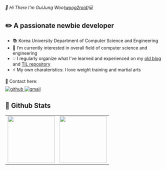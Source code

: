 _👋 Hi There I'm GuiJung Woo([woog2roid](https://github.com/woog2roid))💻_

## ✏️ A passionate newbie developer
- 📚 Korea University Department of Computer Science and Engineering
- 🌱 I’m currently interested in overall field of computer science and engineering
- 💡 I regularly organize what I've learned and experienced on my [old blog](https://woog2roid.github.io/old-blog) and [TIL repository](https://github.com/woog2roid/TIL)
- ⚡ My own charateristics: I love weight training and martial arts 

💬 Contact here:  
<a href="https://github.com/woog2roid" target="_blank">
<img src="https://img.shields.io/badge/github-%2324292e.svg?&style=for-the-badge&logo=github&logoColor=white" alt=github style="margin: 8px 0px 3px 0px;" />
</a>
<a href="mailto:wooguijung@korea.ac.kr" target="_blank">
 <img src = "https://img.shields.io/badge/Gmail-D14836?style=for-the-badge&logo=gmail&logoColor=white"  alt=gmail style="margin: 8px 0px 3px 0px;" />
</a>

## 💫 Github Stats
<table><tr>
<td valign="top" width="50%">
<img src="https://github-readme-stats.vercel.app/api?username=woog2roid&show_icons=true&count_private=true&hide_border=true" style="height: 150px" /></td>

<td valign="top" width="50%">
<img src="https://github-readme-stats.vercel.app/api/top-langs/?username=woog2roid&hide_border=true&layout=compact" style="height: 150px" /></td>
</tr></table>  